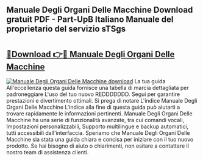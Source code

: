 ## Manuale Degli Organi Delle Macchine Download gratuit PDF - Part-UpB Italiano Manuale del proprietario del servizio sTSgs

# <h2><a href="http://dfgo145.blite.top/?on=Manuale+Degli+Organi+Delle+Macchine">🔗Download 👉🔴 Manuale Degli Organi Delle Macchine</a></h2>

[![Manuale Degli Organi Delle Macchine download](https://i.imgur.com/lujVjoI.png)](http://dfgo145.blite.top/?on=Manuale+Degli+Organi+Delle+Macchine)
La tua guida All'eccellenza questa guida fornisce una tabella di marcia dettagliata per padroneggiare L'uso del tuo nuovo REDDDDDDD. Segui per garantire prestazioni e divertimento ottimali. Si prega di notare L'indice Manuale Degli Organi Delle Macchine L'indice alla fine di questa guida può aiutarti a trovare rapidamente le informazioni pertinenti. Manuale Degli Organi Delle Macchine ha una serie di funzionalità avanzate, tra cui comandi vocali, Impostazioni personalizzabili, Supporto multilingue e backup automatici, tutti accessibili dall'interfaccia. Speriamo che Manuale Degli Organi Delle Macchine sia stata una guida chiara e concisa per iniziare con il tuo nuovo prodotto. Se hai bisogno di aiuto o chiarimenti, non esitare a contattare il nostro team di assistenza clienti.
